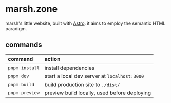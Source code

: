 # marsh.zone
marsh's little website, built with [Astro](//astro.build). it aims to employ the semantic HTML paradigm.

## commands
| command                    | action                                           |
| :------------------------- | :----------------------------------------------- |
| `pnpm install`             | install dependencies                             |
| `pnpm dev`                 | start a local dev server at `localhost:3000`     |
| `pnpm build`               | build production site to `./dist/`               |
| `pnpm preview`             | preview build locally, used before deploying     |
